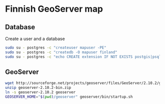 # Finnish GeoServer map

## Database

Create a user and a database

```bash
sudo su - postgres -c "createuser mapuser -PE"
sudo su - postgres -c "createdb -O mapuser finland"
sudo su - postgres -c "echo CREATE extension IF NOT EXISTS postgis|psql finland"
```

## GeoServer

```bash
wget http://sourceforge.net/projects/geoserver/files/GeoServer/2.10.2/geoserver-2.10.2-bin.zip
unzip geoserver-2.10.2-bin.zip
ln -s geoserver-2.10.2 geoserver
GEOSERVER_HOME="$(pwd)/geoserver" geoserver/bin/startup.sh
```

